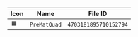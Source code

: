 | Icon | Name | File ID |
| ---  | ---  | ---     |
| ![](PreMatQuad.png) | `PreMatQuad` | `4703181895710152794` |
